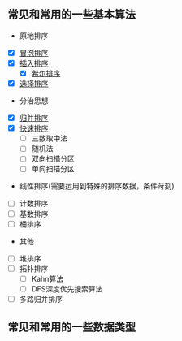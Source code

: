 ## 常见和常用的一些基本算法
- 原地排序
- [x] [冒泡排序](demo/Bubbling.java)
- [x] [插入排序](demo/Inserting.java)
    - [x] [希尔排序](demo/Shelling.java)
- [x] [选择排序](demo/Selecting.java)
- 分治思想
- [x] [归并排序](demo/Merging.java)
- [x] [快速排序](demo/Fasting.java)
    - [ ] 三数取中法
    - [ ] 随机法
    - [ ] 双向扫描分区
    - [ ] 单向扫描分区
-  线性排序\(需要运用到特殊的排序数据，条件苛刻\)
- [ ] 计数排序
- [ ] 基数排序
- [ ] 桶排序
- 其他
- [ ] 堆排序
- [ ] 拓扑排序
    - [ ] Kahn算法
    - [ ] DFS深度优先搜索算法
- [ ] 多路归并排序
## 常见和常用的一些数据类型  


